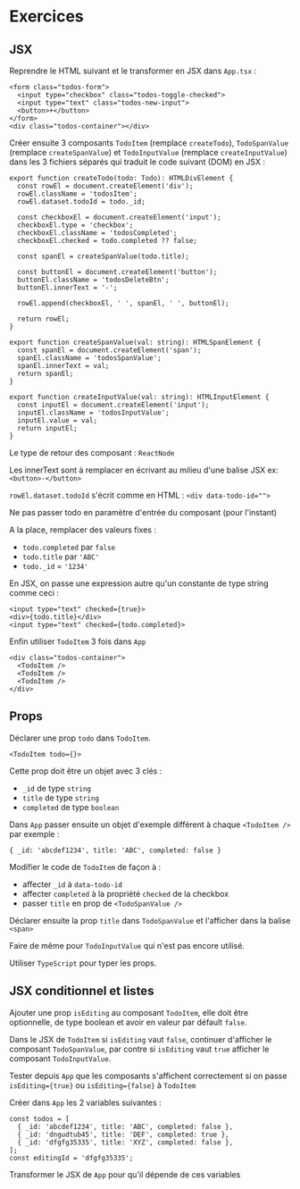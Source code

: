 # Exercices

## JSX

Reprendre le HTML suivant et le transformer en JSX dans `App.tsx` :

```
<form class="todos-form">
  <input type="checkbox" class="todos-toggle-checked">
  <input type="text" class="todos-new-input">
  <button>+</button>
</form>
<div class="todos-container"></div>
```

Créer ensuite 3 composants `TodoItem` (remplace `createTodo`), `TodoSpanValue` (remplace `createSpanValue`) et `TodoInputValue` (remplace `createInputValue`) dans les 3 fichiers séparés qui traduit le code suivant (DOM) en JSX :

```
export function createTodo(todo: Todo): HTMLDivElement {
  const rowEl = document.createElement('div');
  rowEl.className = 'todosItem';
  rowEl.dataset.todoId = todo._id;

  const checkboxEl = document.createElement('input');
  checkboxEl.type = 'checkbox';
  checkboxEl.className = 'todosCompleted';
  checkboxEl.checked = todo.completed ?? false;

  const spanEl = createSpanValue(todo.title);

  const buttonEl = document.createElement('button');
  buttonEl.className = 'todosDeleteBtn';
  buttonEl.innerText = '-';

  rowEl.append(checkboxEl, ' ', spanEl, ' ', buttonEl);

  return rowEl;
}

export function createSpanValue(val: string): HTMLSpanElement {
  const spanEl = document.createElement('span');
  spanEl.className = 'todosSpanValue';
  spanEl.innerText = val;
  return spanEl;
}

export function createInputValue(val: string): HTMLInputElement {
  const inputEl = document.createElement('input');
  inputEl.className = 'todosInputValue';
  inputEl.value = val;
  return inputEl;
}
```

Le type de retour des composant : `ReactNode` 

Les innerText sont à remplacer en écrivant au milieu d'une balise JSX
ex: `<button>-</button>`

`rowEl.dataset.todoId` s'écrit comme en HTML : `<div data-todo-id="">`

Ne pas passer todo en paramètre d'entrée du composant (pour l'instant)

A la place, remplacer des valeurs fixes :
- `todo.completed` par `false`
- `todo.title` par `'ABC'`
- `todo._id` = `'1234'`

En JSX, on passe une expression autre qu'un constante de type string comme ceci :

```
<input type="text" checked={true}>
<div>{todo.title}</div>
<input type="text" checked={todo.completed}>
```

Enfin utiliser `TodoItem` 3 fois dans `App`

```
<div class="todos-container">
  <TodoItem />
  <TodoItem />
  <TodoItem />
</div>
```

## Props

Déclarer une prop `todo` dans `TodoItem`.

```
<TodoItem todo={}>
```

Cette prop doit être un objet avec 3 clés :
- `_id` de type `string`
- `title` de type `string`
- `completed` de type `boolean`

Dans `App` passer ensuite un objet d'exemple différent à chaque `<TodoItem />` par exemple :

```
{ _id: 'abcdef1234', title: 'ABC', completed: false }
```

Modifier le code de `TodoItem` de façon à :
- affecter `_id` à `data-todo-id`
- affecter `completed` à la propriété `checked` de la checkbox
- passer `title` en prop de `<TodoSpanValue />`

Déclarer ensuite la prop `title` dans `TodoSpanValue` et l'afficher dans la balise `<span>`

Faire de même pour `TodoInputValue` qui n'est pas encore utilisé.

Utiliser `TypeScript` pour typer les props.

## JSX conditionnel et listes

Ajouter une prop `isEditing` au composant `TodoItem`, elle doit être optionnelle, de type boolean et avoir en valeur par défault `false`.

Dans le JSX de `TodoItem` si `isEditing` vaut `false`, continuer d'afficher le composant `TodoSpanValue`, par contre si `isEditing` vaut `true` afficher le composant `TodoInputValue`.

Tester depuis `App` que les composants s'affichent correctement si on passe `isEditing={true}` ou `isEditing={false}` à `TodoItem`

Créer dans `App` les 2 variables suivantes :

```
const todos = [
  { _id: 'abcdef1234', title: 'ABC', completed: false },
  { _id: 'dngudtub45', title: 'DEF', completed: true },
  { _id: 'dfgfg35335', title: 'XYZ', completed: false },
];
const editingId = 'dfgfg35335';
```

Transformer le JSX de `App` pour qu'il dépende de ces variables